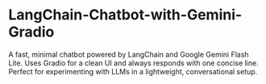 # LangChain-Chatbot-with-Gemini-Gradio
A fast, minimal chatbot powered by LangChain and Google Gemini Flash Lite. Uses Gradio for a clean UI and always responds with one concise line. Perfect for experimenting with LLMs in a lightweight, conversational setup.
